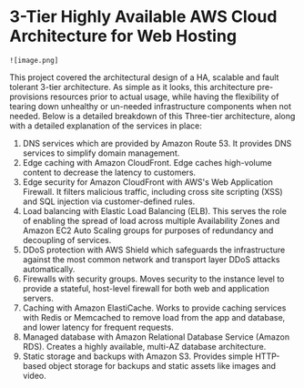 # 3-Tier Highly Available AWS Cloud Architecture for Web Hosting
```
![image.png]
```
This project covered the architectural design of a HA, scalable and fault tolerant 3-tier architecture. As simple as it looks, this architecture pre-provisions resources prior to actual usage, while having the flexibility of tearing down unhealthy or un-needed infrastructure components when not needed. Below is a detailed breakdown of this Three-tier architecture, along with a detailed explanation of the services in place: 
1. DNS services which are provided by Amazon Route 53. It provides DNS services to simplify domain management.
2. Edge caching with Amazon CloudFront. Edge caches high-volume content to decrease the latency to customers.
3. Edge security for Amazon CloudFront with AWS's Web Application Firewall. It filters malicious traffic, including cross site scripting (XSS) and SQL injection via customer-defined rules.
4. Load balancing with Elastic Load Balancing (ELB). This serves the role of enabling the spread of load across multiple Availability Zones and Amazon EC2 Auto Scaling groups for purposes of redundancy and decoupling of services.
5. DDoS protection with AWS Shield which safeguards the infrastructure against the most common network and transport layer DDoS attacks automatically.
6. Firewalls with security groups. Moves security to the instance level to provide a stateful, host-level firewall for both web and application servers.
7. Caching with Amazon ElastiCache. Works to provide caching services with Redis or Memcached to remove load from the app and database, and lower latency for frequent requests.
8. Managed database with Amazon Relational Database Service (Amazon RDS). Creates a highly available, multi-AZ database architecture.
9. Static storage and backups with Amazon S3. Provides simple HTTP-based object storage for backups and static assets like images and video.
